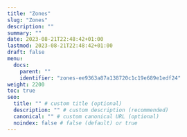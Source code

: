 ```yaml
---
title: "Zones"
slug: "Zones"
description: ""
summary: ""
date: 2023-08-21T22:48:42+01:00
lastmod: 2023-08-21T22:48:42+01:00
draft: false
menu:
  docs:
    parent: ""
    identifier: "zones-ee9363a87a138720c1c19e689e1edf24"
weight: 2200
toc: true
seo:
  title: "" # custom title (optional)
  description: "" # custom description (recommended)
  canonical: "" # custom canonical URL (optional)
  noindex: false # false (default) or true
---
```

